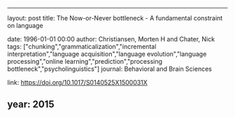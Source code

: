 ---
layout: post
title: The Now-or-Never bottleneck - A fundamental constraint on language

date: 1996-01-01 00:00
author: Christiansen, Morten H and Chater, Nick
tags: ["chunking","grammaticalization","incremental interpretation","language acquisition","language evolution","language processing","online learning","prediction","processing bottleneck","psycholinguistics"]
journal: Behavioral and Brain Sciences

link: https://doi.org/10.1017/S0140525X1500031X

year: 2015
----